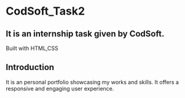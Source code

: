 # CodSoft_Task2
## It is an internship task given by CodSoft.
Built with HTML,CSS 
## Introduction
It is an personal portfolio showcasing my works and skills. 
It offers a responsive and engaging user experience.
